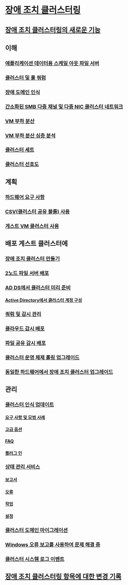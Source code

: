 # [장애 조치 클러스터링](failover-clustering-overview.md)
## [장애 조치 클러스터링의 새로운 기능](whats-new-in-failover-clustering.md)
## 이해
### [애플리케이션 데이터용 스케일 아웃 파일 서버](sofs-overview.md)
### [클러스터 및 풀 쿼럼](../storage/storage-spaces/understand-quorum.md)
### [장애 도메인 인식](fault-domains.md)
### [간소화된 SMB 다중 채널 및 다중 NIC 클러스터 네트워크](smb-multichannel.md)
### [VM 부하 분산](vm-load-balancing-overview.md)
### [VM 부하 분산 심층 분석](vm-load-balancing-deep-dive.md)
### [클러스터 세트](../storage/storage-spaces/cluster-sets.md)
### [클러스터 선호도](cluster-affinity.md)
## 계획
### [하드웨어 요구 사항](clustering-requirements.md)
### [CSV(클러스터 공유 볼륨) 사용](failover-cluster-csvs.md)
### [게스트 VM 클러스터 사용](../storage/storage-spaces/storage-spaces-direct-in-vm.md)
## 배포 게스트 클러스터에
### [장애 조치 클러스터 만들기](create-failover-cluster.md)
### [2노드 파일 서버 배포](deploy-two-node-clustered-file-server.md)
### [AD DS에서 클러스터 미리 준비](prestage-cluster-adds.md)
#### [Active Directory에서 클러스터 계정 구성](configure-ad-accounts.md)
### [쿼럼 및 감시 관리](manage-cluster-quorum.md)
### [클라우드 감시 배포](deploy-cloud-witness.md)
### [파일 공유 감시 배포](file-share-witness.md)
### [클러스터 운영 체제 롤링 업그레이드](cluster-operating-system-rolling-upgrade.md)
### [동일한 하드웨어에서 장애 조치 클러스터 업그레이드](upgrade-option-same-hardware.md)
## 관리
### [클러스터 인식 업데이트](cluster-aware-updating.md)
#### [요구 사항 및 모범 사례](cluster-aware-updating-requirements.md)
#### [고급 옵션](cluster-aware-updating-options.md)
#### [FAQ](cluster-aware-updating-faq.md)
#### [플러그 인](cluster-aware-updating-plug-ins.md)
### [상태 관리 서비스](health-service-overview.md)
#### [보고서](health-service-reports.md)
#### [오류](health-service-faults.md)
#### [작업](health-service-actions.md)
#### [설정](health-service-settings.md)
### [클러스터 도메인 마이그레이션](cluster-domain-migration.md)
### [Windows 오류 보고를 사용하여 문제 해결 중](troubleshooting-using-WER-reports.md)
### [클러스터 시스템 로그 이벤트](system-events.md)
## [장애 조치 클러스터링 항목에 대한 변경 기록](clustering-change-history.md)
